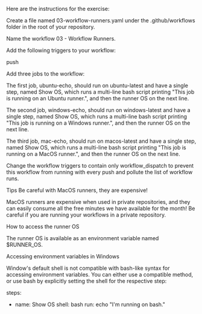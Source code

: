Here are the instructions for the exercise:

Create a file named 03-workflow-runners.yaml under the .github/workflows folder in the root of your repository.

Name the workflow 03 - Workflow Runners.

Add the following triggers to your workflow:

push

Add three jobs to the workflow:

The first job, ubuntu-echo, should run on ubuntu-latest and have a single step, named Show OS, which runs a multi-line bash script printing "This job is running on an Ubuntu runner.", and then the runner OS on the next line.

The second job, windows-echo, should run on windows-latest and have a single step, named Show OS, which runs a multi-line bash script printing "This job is running on a Windows runner.", and then the runner OS on the next line.

The third job, mac-echo, should run on macos-latest and have a single step, named Show OS, which runs a multi-line bash script printing "This job is running on a MacOS runner.", and then the runner OS on the next line.

Change the workflow triggers to contain only workflow_dispatch to prevent this workflow from running with every push and pollute the list of workflow runs.

Tips
Be careful with MacOS runners, they are expensive!

MacOS runners are expensive when used in private repositories, and they can easily consume all the free minutes we have available for the month! Be careful if you are running your workflows in a private repository.

How to access the runner OS

The runner OS is available as an environment variable named $RUNNER_OS.

Accessing environment variables in Windows

Window's default shell is not compatible with bash-like syntax for accessing environment variables. You can either use a compatible method, or use bash by explicitly setting the shell for the respective step:

steps: 
  - name: Show OS 
    shell: bash 
    run: echo "I'm running on bash."
